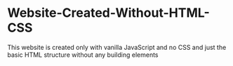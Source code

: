 # Website-Created-Without-HTML-CSS
This website is created only with vanilla JavaScript and no CSS and just the basic HTML structure without any building elements
